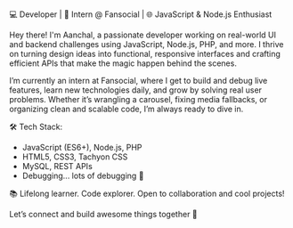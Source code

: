 💻 Developer | 🚀 Intern @ Fansocial | 🌐 JavaScript & Node.js Enthusiast

Hey there! I'm Aanchal, a passionate developer working on real-world UI and backend challenges using JavaScript, Node.js, PHP, and more. I thrive on turning design ideas into functional, responsive interfaces and crafting efficient APIs that make the magic happen behind the scenes.

I’m currently an intern at Fansocial, where I get to build and debug live features, learn new technologies daily, and grow by solving real user problems. Whether it’s wrangling a carousel, fixing media fallbacks, or organizing clean and scalable code, I’m always ready to dive in.

🛠️ Tech Stack:
- JavaScript (ES6+), Node.js, PHP
- HTML5, CSS3, Tachyon CSS
- MySQL, REST APIs
- Debugging... lots of debugging 🐛

📚 Lifelong learner. Code explorer. Open to collaboration and cool projects!

Let’s connect and build awesome things together 🚀
